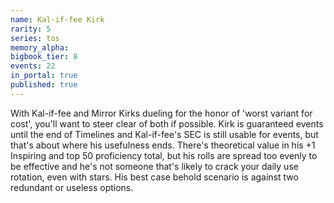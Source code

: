 ```yaml
---
name: Kal-if-fee Kirk
rarity: 5
series: tos
memory_alpha:
bigbook_tier: 8
events: 22
in_portal: true
published: true
---
```


With Kal-if-fee and Mirror Kirks dueling for the honor of 'worst variant for cost', you'll want to steer clear of both if possible. Kirk is guaranteed events until the end of Timelines and Kal-if-fee's SEC is still usable for events, but that's about where his usefulness ends. There's theoretical value in his +1 Inspiring and top 50 proficiency total, but his rolls are spread too evenly to be effective and he's not someone that's likely to crack your daily use rotation, even with stars. His best case behold scenario is against two redundant or useless options.
